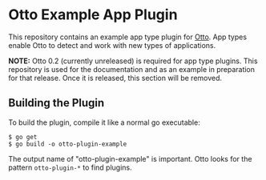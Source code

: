# Otto Example App Plugin

This repository contains an example app type plugin for
[Otto](https://www.ottoproject.io). App types enable Otto to detect and
work with new types of applications.

**NOTE:** Otto 0.2 (currently unreleased) is required for app type plugins.
This repository is used for the documentation and as an example in preparation
for that release. Once it is released, this section will be removed.

## Building the Plugin

To build the plugin, compile it like a normal go executable:

```
$ go get
$ go build -o otto-plugin-example
```

The output name of "otto-plugin-example" is important. Otto looks for
the pattern `otto-plugin-*` to find plugins.
